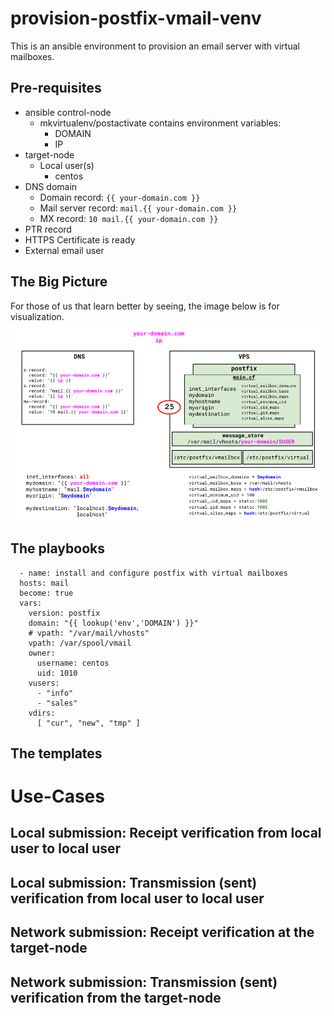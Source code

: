 # provision-postfix-vmail-venv

This is an ansible environment to provision an email server with virtual mailboxes.

## Pre-requisites

* ansible control-node
  - mkvirtualenv/postactivate contains environment variables:
    - DOMAIN
    - IP
* target-node
  - Local user(s)
    - centos
* DNS domain
  - Domain record: `{{ your-domain.com }}`
  - Mail server record: `mail.{{ your-domain.com }}`
  - MX record:  `10 mail.{{ your-domain.com }}`
* PTR record
* HTTPS Certificate is ready
* External email user

## The Big Picture
For those of us that learn better by seeing, the image below is for visualization. 
![alt text](https://github.com/alephgamma/provision-postfix-vmail-venv/blob/master/postfix-vmail.png?raw=true)

## The playbooks
```
  - name: install and configure postfix with virtual mailboxes
  hosts: mail
  become: true
  vars:
    version: postfix
    domain: "{{ lookup('env','DOMAIN') }}"
    # vpath: "/var/mail/vhosts"
    vpath: /var/spool/vmail
    owner:
      username: centos
      uid: 1010
    vusers:
      - "info"
      - "sales"
    vdirs:
      [ "cur", "new", "tmp" ]
```
## The templates

# Use-Cases

## Local submission: Receipt verification from local user to local user 

## Local submission: Transmission (sent) verification from local user to local user

## Network submission: Receipt verification at the target-node

## Network submission: Transmission (sent) verification from the target-node
